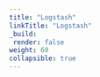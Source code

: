 ```yaml
---
title: "Logstash"
linkTitle: "Logstash"
_build:
 render: false 
weight: 60
collapsible: true
---
```


